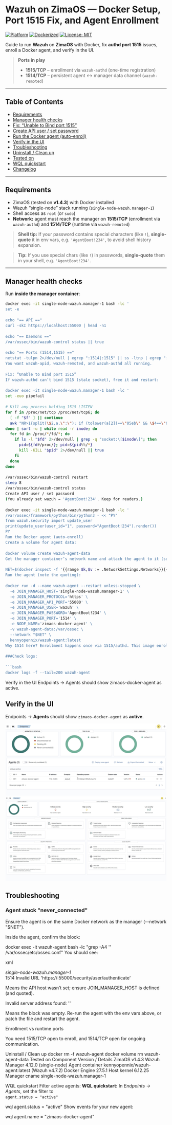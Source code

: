# Wazuh on ZimaOS — Docker Setup, Port 1515 Fix, and Agent Enrollment

[![Platform](https://img.shields.io/badge/platform-ZimaOS-blue)](#)
[![Dockerized](https://img.shields.io/badge/deploy-docker-informational)](#)
[![License: MIT](https://img.shields.io/badge/license-MIT-green.svg)](LICENSE)

Guide to run **Wazuh** on **ZimaOS** with Docker, fix **authd port 1515** issues, enroll a Docker agent, and verify in the UI.

> **Ports in play**
>
> - **1515/TCP** – enrollment via `wazuh-authd` (one-time registration)
> - **1514/TCP** – persistent agent ↔ manager data channel (`wazuh-remoted`)

---

## Table of Contents
- [Requirements](#requirements)
- [Manager health checks](#manager-health-checks)
- [Fix: “Unable to Bind port 1515”](#fix-unable-to-bind-port-1515)
- [Create API user / set password](#create-api-user--set-password)
- [Run the Docker agent (auto-enroll)](#run-the-docker-agent-auto-enroll)
- [Verify in the UI](#verify-in-the-ui)
- [Troubleshooting](#troubleshooting)
- [Uninstall / Clean up](#uninstall--clean-up)
- [Tested on](#tested-on)
- [WQL quickstart](#wql-quickstart)
- [Changelog](#changelog)

---

## Requirements

- ZimaOS (tested on **v1.4.3**) with Docker installed
- Wazuh “single-node” stack running (`single-node-wazuh.manager-1`)
- Shell access as `root` (or `sudo`)
- **Network:** agent must reach the manager on **1515/TCP** (enrollment via `wazuh-authd`) and **1514/TCP** (runtime via `wazuh-remoted`)

> **Shell tip:** If your password contains special characters (like `!`), **single-quote** it in env vars, e.g. `'AgentBoot!234'`, to avoid shell history expansion.

> **Tip:** If you use special chars (like `!`) in passwords, **single-quote** them in your shell, e.g. `'AgentBoot!234'`.

---

## Manager health checks

Run **inside the manager container**:

```bash
docker exec -it single-node-wazuh.manager-1 bash -lc '
set -e

echo "== API =="
curl -skI https://localhost:55000 | head -n1

echo "== Daemons =="
/var/ossec/bin/wazuh-control status || true

echo "== Ports (1514,1515) =="
netstat -tulpn 2>/dev/null | egrep ":1514|:1515" || ss -ltnp | egrep ":1514|:1515" || true
You want wazuh-apid, wazuh-remoted, and wazuh-authd all running.

Fix: “Unable to Bind port 1515”
If wazuh-authd can’t bind 1515 (stale socket), free it and restart:

docker exec -it single-node-wazuh.manager-1 bash -lc '
set -euo pipefail

# Kill any process holding 1515 LISTEN
for f in /proc/net/tcp /proc/net/tcp6; do
  [ -f "$f" ] || continue
  awk "NR>1{split(\$2,a,\":\"); if (tolower(a[2])==\"05eb\" && \$4==\"0A\") print \$10}" "$f"
done | sort -u | while read -r inode; do
  for fd in /proc/*/fd/*; do
    if ls -l "$fd" 2>/dev/null | grep -q "socket:\[$inode\]"; then
      pid=${fd#/proc/}; pid=${pid%%/*}
      kill -KILL "$pid" 2>/dev/null || true
    fi
  done
done

/var/ossec/bin/wazuh-control restart
sleep 8
/var/ossec/bin/wazuh-control status
Create API user / set password
(You already set wazuh → 'AgentBoot!234'. Keep for readers.)

docker exec -it single-node-wazuh.manager-1 bash -lc '
/var/ossec/framework/python/bin/python3 - << "PY"
from wazuh.security import update_user
print(update_user(user_id="1", password="AgentBoot!234").render())
PY
Run the Docker agent (auto-enroll)
Create a volume for agent data:

docker volume create wazuh-agent-data
Get the manager container’s network name and attach the agent to it (so it can resolve the manager by name):

NET=$(docker inspect -f '{{range $k,$v := .NetworkSettings.Networks}}{{printf "%s " $k}}{{end}}' single-node-wazuh.manager-1 | awk '{print $1}')
Run the agent (note the quoting):

docker run -d --name wazuh-agent --restart unless-stopped \
  -e JOIN_MANAGER_HOST='single-node-wazuh.manager-1' \
  -e JOIN_MANAGER_PROTOCOL='https' \
  -e JOIN_MANAGER_API_PORT='55000' \
  -e JOIN_MANAGER_USER='wazuh' \
  -e JOIN_MANAGER_PASSWORD='AgentBoot!234' \
  -e JOIN_MANAGER_PORT='1514' \
  -e NODE_NAME='zimaos-docker-agent' \
  -v wazuh-agent-data:/var/ossec \
  --network "$NET" \
  kennyopennix/wazuh-agent:latest
Why 1514 here? Enrollment happens once via 1515/authd. This image enrolls via the API and configures the agent’s <server> block for 1514/remoted (runtime channel).

###Check logs:

```bash
docker logs -f --tail=200 wazuh-agent
```

Verify in the UI
Endpoints → Agents should show zimaos-docker-agent as active.

## Verify in the UI

Endpoints → **Agents** should show `zimaos-docker-agent` as **active**.

![Agents active](docs/img/agents-active.png.jpg)
![Alerts overview](docs/img/alerts-overview.png.jpg)

## Troubleshooting

### Agent stuck "never_connected"


Ensure the agent is on the same Docker network as the manager (--network "$NET").

Inside the agent, confirm the <server> block:

docker exec -it wazuh-agent bash -lc "grep -A4 '<server>' /var/ossec/etc/ossec.conf"
You should see:

xml
<address>single-node-wazuh.manager-1</address>
<port>1514</port>
Invalid URL 'https://:55000/security/user/authenticate'

Means the API host wasn’t set; ensure JOIN_MANAGER_HOST is defined (and quoted).

Invalid server address found: ''

Means the <client><server> block was empty. Re-run the agent with the env vars above, or patch the file and restart the agent.

Enrollment vs runtime ports

You need 1515/TCP open to enroll, and 1514/TCP open for ongoing communication.

Uninstall / Clean up
docker rm -f wazuh-agent
docker volume rm wazuh-agent-data
Tested on
Component	Version / Details
ZimaOS	v1.4.3
Wazuh Manager	4.12.0 (single-node)
Agent container	kennyopennix/wazuh-agent:latest (Wazuh v4.7.2)
Docker Engine	27.5.1
Host kernel	6.12.25
Manager cname	single-node-wazuh.manager-1

WQL quickstart
Filter active agents:
**WQL quickstart:** In *Endpoints → Agents*, set the filter to  
`agent.status = "active"`

wql
agent.status = "active"
Show events for your new agent:

wql
agent.name = "zimaos-docker-agent"


